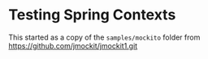 Testing Spring Contexts
=======================

This started as a copy of the `samples/mockito` folder from https://github.com/jmockit/jmockit1.git


